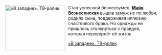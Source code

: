 <!--2025-09-22 11:51:50-->
<div class="yb">
  <div class="rss kino_kino"><a href="https://www.kino-teatr.ru/video/53767/" title="«В западне». ТВ-ролик"><img src="https://www.kino-teatr.ru/video/7/6/53767/poster.jpg" width="196" height="147" align="left" hspace="5" style="margin: 0px 10px 0px 5px" alt="«В западне». ТВ-ролик"/></a>Став успешной бизнесвумен, <a href=https://www.kino-teatr.ru/kino/acter/w/ros/292002/bio/ target=_blank><strong>Майя Вознесенская</strong></a> вышла замуж не по любви, родила сына, поддерживая иллюзию счастливого брака. Но однажды ей пришлось столкнуться с правдой, которая перевернёт её жизнь <p class="titl"><a href="https://www.kino-teatr.ru/video/53767/">«В западне». ТВ-ролик</a></p></div>
</div>
